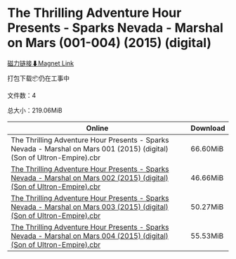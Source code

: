 # The Thrilling Adventure Hour Presents - Sparks Nevada - Marshal on Mars (001-004) (2015) (digital)

[磁力链接⬇Magnet Link](magnet:?xt=urn:btih:41b28d1ef9dde28e146459926d560552b1930233&dn=The%20Thrilling%20Adventure%20Hour%20Presents%20-%20Sparks%20Nevada%20-%20Marshal%20on%20Mars%20%28001-004%29%20%282015%29%20%28digital%29)

打包下载📦仍在工事中

文件数：4

总大小：219.06MiB

Online | Download
--- | ---
The Thrilling Adventure Hour Presents - Sparks Nevada - Marshal on Mars 001 (2015) (digital) (Son of Ultron-Empire).cbr | 66.60MiB
[The Thrilling Adventure Hour Presents - Sparks Nevada - Marshal on Mars 002 (2015) (digital) (Son of Ultron-Empire).cbr](https://github.com/alicewish/markdown/blob/master/comic/Thrilling-Adventure-Hour-Presents-Sparks-Nevada-Marshal-on-Mars-002-2015-digital-Son-of-Ultron-Empire-cbr.md) | 46.66MiB
[The Thrilling Adventure Hour Presents - Sparks Nevada - Marshal on Mars 003 (2015) (digital) (Son of Ultron-Empire).cbr](https://github.com/alicewish/markdown/blob/master/comic/Thrilling-Adventure-Hour-Presents-Sparks-Nevada-Marshal-on-Mars-003-2015-digital-Son-of-Ultron-Empire-cbr.md) | 50.27MiB
[The Thrilling Adventure Hour Presents - Sparks Nevada - Marshal on Mars 004 (2015) (digital) (Son of Ultron-Empire).cbr](https://github.com/alicewish/markdown/blob/master/comic/Thrilling-Adventure-Hour-Presents-Sparks-Nevada-Marshal-on-Mars-004-2015-digital-Son-of-Ultron-Empire-cbr.md) | 55.53MiB